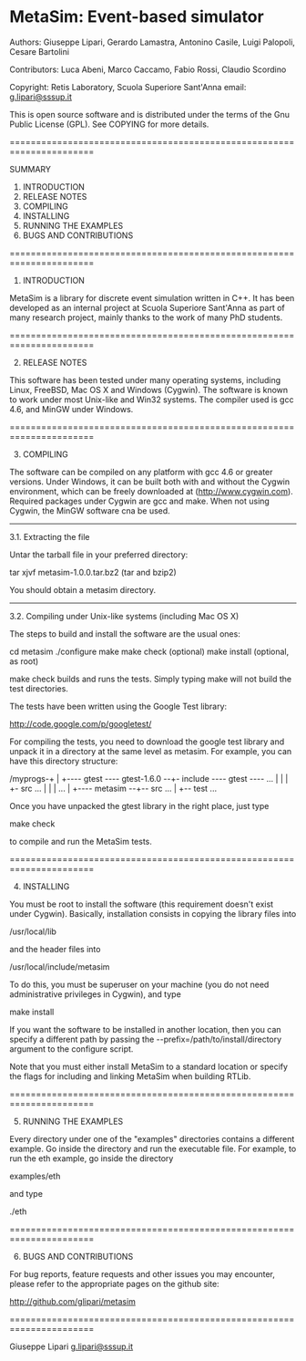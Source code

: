 MetaSim: Event-based simulator
=================================

Authors: Giuseppe Lipari, Gerardo Lamastra, Antonino Casile, 
         Luigi Palopoli, Cesare Bartolini

Contributors: Luca Abeni, Marco Caccamo, Fabio Rossi, Claudio Scordino

Copyright: Retis Laboratory, Scuola Superiore Sant'Anna
email:     g.lipari@sssup.it

This is open source software and is distributed under the terms of the Gnu
Public License (GPL). See COPYING for more details.

======================================================================

SUMMARY

1. INTRODUCTION
2. RELEASE NOTES
3. COMPILING
4. INSTALLING
5. RUNNING THE EXAMPLES
6. BUGS AND CONTRIBUTIONS

======================================================================

1. INTRODUCTION

MetaSim is a library for discrete event simulation written in C++. It
has been developed as an internal project at Scuola Superiore
Sant'Anna as part of many research project, mainly thanks to the work
of many PhD students.

======================================================================

2. RELEASE NOTES

This software has been tested under many operating systems, including
Linux, FreeBSD, Mac OS X and Windows (Cygwin). The software is known
to work under most Unix-like and Win32 systems. The compiler used is
gcc 4.6, and MinGW under Windows.

======================================================================

3. COMPILING

The software can be compiled on any platform with gcc 4.6 or greater
versions. Under Windows, it can be built both with and without the
Cygwin environment, which can be freely downloaded at
(http://www.cygwin.com). Required packages under Cygwin are gcc and
make. When not using Cygwin, the MinGW software cna be used.

----------------------------------------------------------------------

3.1. Extracting the file

Untar the tarball file in your preferred directory:

  tar xjvf metasim-1.0.0.tar.bz2 (tar and bzip2)

You should obtain a metasim directory.

----------------------------------------------------------------------

3.2. Compiling under Unix-like systems (including Mac OS X)

The steps to build and install the software are the usual ones:

  cd metasim
  ./configure
  make
  make check (optional)
  make install (optional, as root)

make check builds and runs the tests. Simply typing make will not
build the test directories. 

The tests have been written using the Google Test library: 

  http://code.google.com/p/googletest/

For compiling the tests, you need to download the google test library
and unpack it in a directory at the same level as metasim. For
example, you can have this directory structure:

/myprogs-+
         |
         +---- gtest ---- gtest-1.6.0 --+- include ---- gtest ---- ... 
         |                              |
         |                              +- src ...
         |                              |
         |                             ...
         |
         +---- metasim --+-- src ...
                         |
                         +-- test ...


Once you have unpacked the gtest library in the right place, just type 

  make check

to compile and run the MetaSim tests. 

======================================================================

4. INSTALLING

You must be root to install the software (this requirement doesn't
exist under Cygwin). Basically, installation consists in copying the
library files into

  /usr/local/lib

and the header files into

  /usr/local/include/metasim

To do this, you must be superuser on your machine (you do not need
administrative privileges in Cygwin), and type

  make install

If you want the software to be installed in another location, then you
can specify a different path by passing the
--prefix=/path/to/install/directory argument to the configure script.

Note that you must either install MetaSim to a standard location or
specify the flags for including and linking MetaSim when building
RTLib.

======================================================================

5. RUNNING THE EXAMPLES

Every directory under one of the "examples" directories contains a
different example. Go inside the directory and run the executable
file. For example, to run the eth example, go inside the directory

  examples/eth

and type

  ./eth

======================================================================

6. BUGS AND CONTRIBUTIONS

For bug reports, feature requests and other issues you may encounter,
please refer to the appropriate pages on the github site:

  http://github.com/glipari/metasim

======================================================================

Giuseppe Lipari
g.lipari@sssup.it
